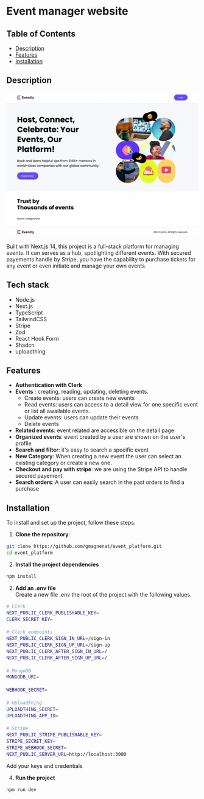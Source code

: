# Event manager website

## Table of Contents

- [Description](#description)
- [Features](#features)
- [Installation](#installation)

## Description

![](./screenshot.jpg)

Built with Next.js 14, this project is a full-stack platform for managing events. It can serves as a hub, spotlighting different events. With secured payements handle by Stripe, you have the capability to purchase tickets for any event or even initiate and manage your own events.

## Tech stack

- Node.js
- Next.js
- TypeScript
- TailwindCSS
- Stripe
- Zod
- React Hook Form
- Shadcn
- uploadthing

## Features

- **Authentication with Clerk**
- **Events** : creating, reading, updating, deleting events.
  - Create events: users can create new events
  - Read events: users can access to a detail view for one specific event or list all awailable events.
  - Update events: users can update their events
  - Delete events
- **Related events**: event related are accessible on the detail page
- **Organized events**: event created by a user are shown on the user's profile
- **Search and filter**: it's easy to search a specific event
- **New Category**: When creating a new event the user can select an existing category or create a new one.
- **Checkout and pay with stripe**: we are using the Stripe API to handle secured payement.
- **Search orders**: A user can easily search in the past orders to find a purchase

## Installation

To install and set up the project, follow these steps:

1. **Clone the repository**:

```bash
git clone https://github.com/gmagnenat/event_platform.git
cd event_platform
```

2. **Install the project dependencies**

```bash
npm install
```

2. **Add an .env file**  
   Create a new file .env the root of the project with the following values.

```bash
# Clerk
NEXT_PUBLIC_CLERK_PUBLISHABLE_KEY=
CLERK_SECRET_KEY=

# Clerk endpoints
NEXT_PUBLIC_CLERK_SIGN_IN_URL=/sign-in
NEXT_PUBLIC_CLERK_SIGN_UP_URL=/sign-up
NEXT_PUBLIC_CLERK_AFTER_SIGN_IN_URL=/
NEXT_PUBLIC_CLERK_AFTER_SIGN_UP_URL=/

# MongoDB
MONGODB_URI=

WEBHOOK_SECRET=

# UploadThing
UPLOADTHING_SECRET=
UPLOADTHING_APP_ID=

# Stripe
NEXT_PUBLIC_STRIPE_PUBLISHABLE_KEY=
STRIPE_SECRET_KEY=
STRIPE_WEBHOOK_SECRET=
NEXT_PUBLIC_SERVER_URL=http://localhost:3000
```

Add your keys and credentials

4. **Run the project**

```bash
npm run dev
```
